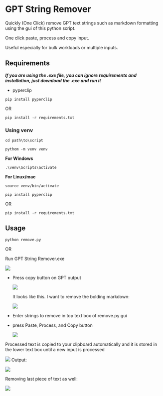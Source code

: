 # GPT String Remover

Quickly (One Click) remove GPT text strings such as markdown formatting using the gui of this python script. 

One click paste, process and copy input.

Useful especially for bulk workloads or multiple inputs.

## Requirements

***If you are using the .exe file, you can ignore requirements and installation, just download the .exe and run it***

- pyperclip

```
pip install pyperclip
```

OR

```
pip install -r requirements.txt
```

### Using venv

```
cd path\to\script
```

```
pythom -m venv venv
```

**For Windows**
```
.\venv\Scripts\activate
```

**For Linux/mac**
```
source venv/bin/activate
```

```
pip install pyperclip
```

OR

```
pip install -r requirements.txt
```

## Usage

```
python remove.py
```

OR

Run GPT String Remover.exe

  ![](Images/3.png)

- Press copy button on GPT output
  
  ![](Images/1.png)
  
  It looks like this. I want to remove the bolding markdown:
  
  ![](Images/2.png)
  
- Enter strings to remove in top text box of remove.py gui
- press Paste, Process, and Copy button
  
  ![](Images/4.png)

Processed text is copied to your clipboard automatically and it is stored in the lower text box until a new input is processed

![](Images/5.png)
Output:

![](Images/6.png)

Removing last piece of text as well:

![](Images/7.png)
